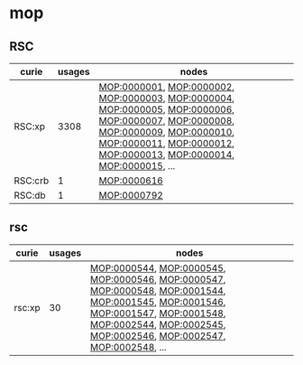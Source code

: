 # mop

## RSC

| curie   |   usages | nodes                                                                                                                                                                                                                                                                                                                                                                                                                                                                                                                                                                                                                                                                                                                                                                                            |
|---------|----------|--------------------------------------------------------------------------------------------------------------------------------------------------------------------------------------------------------------------------------------------------------------------------------------------------------------------------------------------------------------------------------------------------------------------------------------------------------------------------------------------------------------------------------------------------------------------------------------------------------------------------------------------------------------------------------------------------------------------------------------------------------------------------------------------------|
| RSC:xp  |     3308 | [MOP:0000001](https://bioregistry.io/MOP:0000001), [MOP:0000002](https://bioregistry.io/MOP:0000002), [MOP:0000003](https://bioregistry.io/MOP:0000003), [MOP:0000004](https://bioregistry.io/MOP:0000004), [MOP:0000005](https://bioregistry.io/MOP:0000005), [MOP:0000006](https://bioregistry.io/MOP:0000006), [MOP:0000007](https://bioregistry.io/MOP:0000007), [MOP:0000008](https://bioregistry.io/MOP:0000008), [MOP:0000009](https://bioregistry.io/MOP:0000009), [MOP:0000010](https://bioregistry.io/MOP:0000010), [MOP:0000011](https://bioregistry.io/MOP:0000011), [MOP:0000012](https://bioregistry.io/MOP:0000012), [MOP:0000013](https://bioregistry.io/MOP:0000013), [MOP:0000014](https://bioregistry.io/MOP:0000014), [MOP:0000015](https://bioregistry.io/MOP:0000015), ... |
| RSC:crb |        1 | [MOP:0000616](https://bioregistry.io/MOP:0000616)                                                                                                                                                                                                                                                                                                                                                                                                                                                                                                                                                                                                                                                                                                                                                |
| RSC:db  |        1 | [MOP:0000792](https://bioregistry.io/MOP:0000792)                                                                                                                                                                                                                                                                                                                                                                                                                                                                                                                                                                                                                                                                                                                                                |

## rsc

| curie   |   usages | nodes                                                                                                                                                                                                                                                                                                                                                                                                                                                                                                                                                                                                                                                                                                                                                                                            |
|---------|----------|--------------------------------------------------------------------------------------------------------------------------------------------------------------------------------------------------------------------------------------------------------------------------------------------------------------------------------------------------------------------------------------------------------------------------------------------------------------------------------------------------------------------------------------------------------------------------------------------------------------------------------------------------------------------------------------------------------------------------------------------------------------------------------------------------|
| rsc:xp  |       30 | [MOP:0000544](https://bioregistry.io/MOP:0000544), [MOP:0000545](https://bioregistry.io/MOP:0000545), [MOP:0000546](https://bioregistry.io/MOP:0000546), [MOP:0000547](https://bioregistry.io/MOP:0000547), [MOP:0000548](https://bioregistry.io/MOP:0000548), [MOP:0001544](https://bioregistry.io/MOP:0001544), [MOP:0001545](https://bioregistry.io/MOP:0001545), [MOP:0001546](https://bioregistry.io/MOP:0001546), [MOP:0001547](https://bioregistry.io/MOP:0001547), [MOP:0001548](https://bioregistry.io/MOP:0001548), [MOP:0002544](https://bioregistry.io/MOP:0002544), [MOP:0002545](https://bioregistry.io/MOP:0002545), [MOP:0002546](https://bioregistry.io/MOP:0002546), [MOP:0002547](https://bioregistry.io/MOP:0002547), [MOP:0002548](https://bioregistry.io/MOP:0002548), ... |

